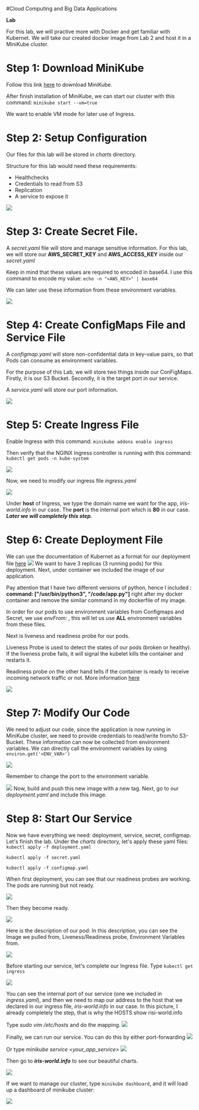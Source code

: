 

#Cloud Computing and Big Data Applications

**Lab**

For this lab, we will practive more with Docker and get familiar with Kubernet.
We will take our created docker image from Lab 2 and host it in a MiniKube cluster.


#  Step 1: Download MiniKube #
Follow this link [here](https://minikube.sigs.k8s.io/docs/start/) to download MiniKube.

After finish installation of MiniKube, we can start our cluster with this command: 
`minikube start --vm=true`

We want to enable VM mode for later use of Ingress.


# Step 2: Setup Configuration #

Our files for this lab will be stored in _charts_ directory.

Structure for this lab would need these requirements:
- Healthchecks
- Credentials to read from S3
- Replication
- A service to expose it

![](https://github.com/CSE-427/assignment-3-anhvo/blob/main/images/)


# Step 3: Create Secret File.

A _secret.yaml_ file will store and manage sensitive information.
For this lab, we will store our **AWS_SECRET_KEY** and **AWS_ACCESS_KEY** inside our _secret.yaml_

Keep in mind that these values are required to encoded in base64.
I use this command to encode my value:
`echo -n "<AWS_KEY>" | base64`

We can later use these information from these environment variables.

![](https://github.com/CSE-427/assignment-3-anhvo/blob/main/images/secret.png)

# Step 4: Create ConfigMaps File and Service File

A _configmap.yaml_ will store non-confidential data in key-value pairs, so that Pods can consume as environment variables.

For the purpose of this Lab, we will store two things inside our ConFigMaps.
Firstly, it is our S3 Bucket.
Secondly, it is the target port in our service.

A _service.yaml_ will store our port information.


![](https://github.com/CSE-427/assignment-3-anhvo/blob/main/images/configmap.png)

# Step 5: Create Ingress File <EXTRA CREDIT>

Enable Ingress with this command:
`minikube addons enable ingress`

Then verify that the NGINX Ingress controller is running with this command:
`kubectl get pods -n kube-system`

![](https://github.com/CSE-427/assignment-3-anhvo/blob/main/images/ingress.png)

Now, we need to modify our ingress file _ingress.yaml_

![](https://github.com/CSE-427/assignment-3-anhvo/blob/main/images/ingressfile.png)

Under **host** of Ingress, we type the domain name we want for the app, _iris-world.info_ in our case. The **port** is the internal port which is **80** in our case. 
***Later we will completely this step.***


# Step 6: Create Deployment File

We can use the documentation of Kubernet as a format for our deployment file [here](https://kubernetes.io/docs/concepts/workloads/controllers/deployment/)
![](https://github.com/CSE-427/assignment-3-anhvo/blob/main/images/deployment.png)
We want to have 3 replicas (3 running pods) for this deployment.
Next, under container we included the image of our application.

Pay attention that I have two different versions of python, hence I included : **command: ["/usr/bin/python3", "/code/app.py"]** right after my docker container and remove the similar command in my dockerfile of my image. 

In order for our pods to use environment variables from Configmaps and Secret, we use _envFrom:_ , this will let us use **ALL** environment variables from these files.

Next is liveness and readiness probe for our pods.

Liveness Probe is used to detect the states of our pods (broken or healthy). If the liveness probe fails, it will signal the kubelet kills the container and restarts it.

Readiness probe on the other hand tells if the container is ready to receive incoming network traffic or not. More information [here](https://kubernetes.io/docs/tasks/configure-pod-container/configure-liveness-readiness-startup-probes/)


![](https://github.com/CSE-427/assignment-2-anhhavo-465820/blob/master/images/lsdebug.png)

# Step 7: Modify Our Code

We need to adjust our code, since the application is now running in MiniKube cluster, we need to provide credentials to read/write from/to S3-Bucket. These information can now be collected from environment variables. We can directly call the environment variables by using `environ.get('<ENV_VAR>')`

![](https://github.com/CSE-427/assignment-3-anhvo/blob/main/images/code.png)

Remember to change the port to the environment variable.

![](https://github.com/CSE-427/assignment-3-anhvo/blob/main/images/codeport.png)
Now, build and push this new image with a new tag.
Next, go to our _deployment.yaml_ and include this image.

# Step 8: Start Our Service 

Now we have everything we need: deployment, service, secret, configmap. Let's finish the lab. 
Under the _charts_ directory, let's apply these yaml files:
`kubectl apply -f deployment.yaml`

`kubectl apply -f secret.yaml`

`kubectl apply -f configmap.yaml`


When first deployment, you can see that our readiness probes are working. The pods are running but not ready.

![](https://github.com/CSE-427/assignment-3-anhvo/blob/main/images/notready.png)


Then they become ready.

![](https://github.com/CSE-427/assignment-3-anhvo/blob/main/images/ready.png)

Here is the description of our pod:
In this description, you can see the Image we pulled from, Liveness/Readiness probe,
Environment Variables from. 

![](https://github.com/CSE-427/assignment-3-anhvo/blob/main/images/description.png)

Before starting our service, let's complete our Ingress file.
Type `kubectl get ingress`

![](https://github.com/CSE-427/assignment-3-anhvo/blob/main/images/getingress.png)

You can see the internal port of our service (one we included in _ingress.yaml_), and then we need to map our address to the host that we declared in our ingress file, _iris-world.info_ in our case. In this picture, I already completely the step, that is why the HOSTS show risi-world.info

Type _sudo vim /etc/hosts_ and do the mapping.
![](https://github.com/CSE-427/assignment-3-anhvo/blob/main/images/host.png)


Finally, we can run our service.
You can do this by either port-forwarding 
![](https://github.com/CSE-427/assignment-3-anhvo/blob/main/images/portforward.png)

Or type _minikube service <your_app_service>_
![](https://github.com/CSE-427/assignment-3-anhvo/blob/main/images/minikubeservice.png)

Then go to ***iris-world.info*** to see our beautiful charts.

![](https://github.com/CSE-427/assignment-3-anhvo/blob/main/images/http.png)

If we want to manage our cluster, type `minikube dashboard`, and it will load up a dashboard of minikube cluster:

![](https://github.com/CSE-427/assignment-3-anhvo/blob/main/images/cluster.png)
